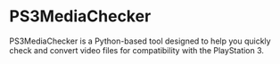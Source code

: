 # PS3MediaChecker
PS3MediaChecker is a Python-based tool designed to help you quickly check and convert video files for compatibility with the PlayStation 3.
